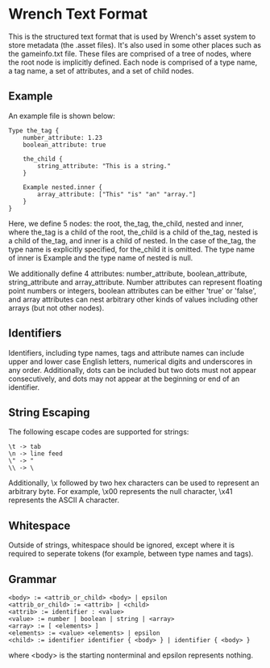 # Wrench Text Format

This is the structured text format that is used by Wrench's asset system to store metadata (the .asset files). It's also used in some other places such as the gameinfo.txt file. These files are comprised of a tree of nodes, where the root node is implicitly defined. Each node is comprised of a type name, a tag name, a set of attributes, and a set of child nodes.

## Example

An example file is shown below:

	Type the_tag {
		number_attribute: 1.23
		boolean_attribute: true
		
		the_child {
			string_attribute: "This is a string."
		}
		
		Example nested.inner {
			array_attribute: ["This" "is" "an" "array."]
		}
	}

Here, we define 5 nodes: the root, the_tag, the_child, nested and inner, where the_tag is a child of the root, the_child is a child of the_tag, nested is a child of the_tag, and inner is a child of nested. In the case of the_tag, the type name is explicitly specified, for the_child it is omitted. The type name of inner is Example and the type name of nested is null.

We additionally define 4 attributes: number_attribute, boolean_attribute, string_attribute and array_attribute. Number attributes can represent floating point numbers or integers, boolean attributes can be either 'true' or 'false', and array attributes can nest arbitrary other kinds of values including other arrays (but not other nodes).

## Identifiers

Identifiers, including type names, tags and attribute names can include upper and lower case English letters, numerical digits and underscores in any order. Additionally, dots can be included but two dots must not appear consecutively, and dots may not appear at the beginning or end of an identifier.

## String Escaping

The following escape codes are supported for strings:

	\t -> tab
	\n -> line feed
	\" -> "
	\\ -> \

Additionally, \\x followed by two hex characters can be used to represent an arbitrary byte. For example, \\x00 represents the null character, \\x41 represents the ASCII A character.

## Whitespace

Outside of strings, whitespace should be ignored, except where it is required to seperate tokens (for example, between type names and tags).

## Grammar

	<body> := <attrib_or_child> <body> | epsilon
	<attrib_or_child> := <attrib> | <child>
	<attrib> := identifier : <value>
	<value> := number | boolean | string | <array>
	<array> := [ <elements> ]
	<elements> := <value> <elements> | epsilon
	<child> := identifier identifier { <body> } | identifier { <body> }

where \<body\> is the starting nonterminal and epsilon represents nothing.
